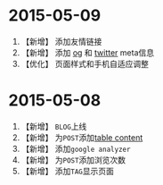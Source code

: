 <!-- BLOG新增功能描述 -->

# 2015-05-09

1. 【新增】 添加友情链接
1. 【新增】 添加 [og](http://ogp.me/) 和 [twitter](https://dev.twitter.com/cards/overview) meta信息
1. 【优化】 页面样式和手机自适应调整

# 2015-05-08

1. 【新增】 `BLOG`上线
1. 【新增】 为`POST`添加[table content](http://projects.jga.me/toc/)
1. 【新增】 添加`google analyzer`
1. 【新增】 为`POST`添加浏览次数
1. 【新增】 添加`TAG`显示页面

